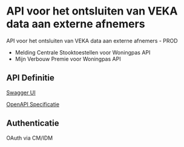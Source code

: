 # API voor het ontsluiten van VEKA data aan externe afnemers

API voor het ontsluiten van VEKA data aan externe afnemers - PROD
* Melding Centrale Stooktoestellen voor Woningpas API
* Mijn Verbouw Premie voor Woningpas API 

## API Definitie
[Swagger UI](https://ovo000090.github.io/VEKA_REST_API/?urls.primaryName=V1+-+API+voor+het+ontsluiten+van+VEKA+data+aan+externe+afnemers+-+UAT) 

[OpenAPI Specificatie](../datadiensten_prod_v1.yaml)



## Authenticatie
OAuth via CM/IDM